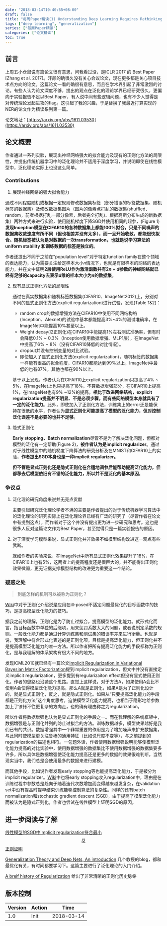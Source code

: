 ```yaml
---
date: "2018-03-14T10:40:55+08:00"
draft: false
title: "每周Paper精读(1) Understanding Deep Learning Requires Rethinking Generalization"
tags: ["deep learning", "generalization"]
series: ["每周Paper精读"]
categories: ["论文精读"]
toc: true
---
```


## 前言

上周五小仓鼠说有篇论文很有意思，问我看过没，是ICLR 2017 的 Best Paper [Zhang et al. 2017]。汗颜的确很久没有关心会议论文，现在更多都是关心项目技术点方向的论文。这篇论文一看的确很有意思，而且在学术界引起了非常激烈的讨论。有些人认为论文深度不够，提出的观点在泛化的理论学界已经研究很久，更偏向于实验报告不足以Best Paper，有人说中间有些逻辑问题，也有不少人觉得是对传统理论发起进攻的flag。这引起了我的兴趣，于是替换了我最近打算实现的NER的论文作为精读系列第一篇。

论文地址：[https://arxiv.org/abs/1611.03530](https://arxiv.org/abs/1611.03530)

## 论文概要

作者通过一系列实验，展现出神经网络强大的拟合能力及现有的正则化方法的局限性，并提出传统机器学习中的泛化理论并不适用于深度学习，并说明即使在线性模型中，泛化理论实际上也没这么简单。

### Contributions

1. 展现神经网络的强大拟合能力

  通过不同程度随机或根据一定规则修改数据集标签（部分错误的标签数据集、随机标签的数据集）及修改数据集图片（图片的像素点打乱的数据集(shuffled、random，前者根据打乱一部分像素，后者完全打乱)、根据高斯分布生成的新数据集）两种方式来进行实验，使用随机梯度下降SGD并使用相同的超参，(Figure 1)**发现Inception模型在CIFAR10的各种数据集上都能100%拟合，只是不同噪声的数据集收敛速度有所不同（但也相差并没有太多），而一旦开始收敛，都能很快拟合。随机标签被认为是对数据的一次transformation，也就是说学习算法的uniform stability 和训练数据的标签是独立的**。

  作者还提出不同于之前在"population level"对于特定function family在整个领域的表达能力，认为需要关注给定样本大小$n$情况下，也就是有限样本的网络的表达能力，并在文中证明**2层使用ReLU作为激活函数并有$2n+d$参数的神经网络就已经有足够的capacity去表示$d$维的样本大小为$n$的数据集**。

2. 现有显式正则化方法的局限性

	通过在真实数据集和随机标签数据集(CIFAR10、ImageNet2012)上，分别对不同的显式正则化方法(explicit regularization)进行试验，发现(Table 1&2)：

	* random crop的数据增强方法在CIFAR10中使用不同网结构络(Inception、Alexnet)的试验中基本都能提高3%~4%的测试准确率，在ImageNet中能提高10%甚至以上。
	* Weight decay(l2正则化)在CIFAR10中能提高1%左右测试准确率，但有时会降低0.1% ~ 0.3%（Inception使用数据增强、MLP1层），在ImageNet中提高了6% ~ 8%（没有CIFAR10降低的对比情况）。
	* dropout并没有控制变量的对比试验。
	* 即使加入了显式正则化方法(explicit regularization)，随机标签的数据集一样能有很高的拟合程度，CIFAR10都能达到99%以上，ImageNet中最低的也有87%，其他也都在90%以上。

	基于以上发现，作者认为在CIFAR10上explicit regularization只提高了4% ~ 5%，在ImageNet上也只提高了18%，不算数据增强部分，在CIFAR10上提高1%，在ImageNet也有9% ~12%的提高。**相比于改进网络结构，explicit regularization提高并不明显、不是必须步骤，而有些网络模型本身就具有了一定的泛化能力**。此外，即使加入了正则化方法，训练集上的error还是能保持在很低的水平，作者认为**显式正则化可能提高了模型的泛化能力，但对控制泛化误差不是必要的也并不足够**。

3. 隐式正则化

	**Early stopping、Batch normalization**尽管不是为了解决泛化问题，但都对模型的泛化有一定帮助(Figure 2)，**被作者认为是implicit regularizer**。通过对于线性模型中的随机梯度下降算法的研究分析及在MNIST和CIFAR10上的实验，**作者提出SGD本身也是一种implicit regularizer。**

	**但不管是显式正则化还是隐式正则化在合适地调参后能帮助提高泛化能力，但都移去后模型依旧有不错的泛化能力，所以并不是泛化的基本原因**。

### 争议点

1. 泛化理论研究角度来说并无亮点贡献

	主要引起研究泛化理论学者不满的主要是作者提出的对于传统机器学习算法中的泛化理论的研究实际上在泛化理论界已经有广泛的研究了（尽管作者在论文中有提到这点），而作者对于这个并没有提出更为进一步研究和思考。这也是很多人反对这篇论文作为Best Paper，甚至觉得只是一篇实验报告的原因。

2. 对于深度学习模型来说，显式正则化并非效果不如模型结构改进这一观点有些武断。

	就如作者的实验来说，在ImageNet中所有显式正则化效果提升了18%，在CIFAR10上也有5%，这两者上的提高程度还是很巨大的，并不能得出正则化效果微弱，更无证据支撑模型结构的改进更为重要这一个结论。


### 疑惑之处

> 到底怎样的机制可以被称为正则化？

[Wiki](https://en.wikipedia.org/wiki/Regularization_%28mathematics%29)中对于正则化介绍说是应用在ill-posed不适定问题最优化的目标函数中的技巧，是提高模型泛化能力的技巧。

据我之前的理解，正则化是为了防止过拟合，提高模型的泛化能力。就形式化而言，指目标函数中单独的后缀项，用来惩罚系数太大的问题，或者说制定系数的规则。一般泛化能力都是通过计算训练集和测试集的错误率差来进行衡量。也就是说，我理解中符合形式化表述的是正则化项，目标是提高泛化能力，但正则化并不是提高模型泛化能力的唯一方法。所以作者把所有提高泛化能力的手段都称为正则化，是与我理解的体系架构有很大不同的地方。

发现ICML2010就已经有一篇论文[Implicit Regularization in Variational Bayesian Matrix Factorization](http://www.ms.k.u-tokyo.ac.jp/2010/ICML2010a.pdf)提到implicit regularization，但文中并没有直接定义implicit regularization，更多提到有regularizaiton effect但没有显式使用正则化。作者的思路也沿袭这个思路。直觉上这样说，对于方法A，如果使用A会比不使用A会使得模型泛化能力提高，那么A就是正则化，如果A是为了正则化设计的，就是显式正则化，反之，就是隐式正则化。如果从“只要提高泛化能力的手段都是正则化方法”这个角度思考，迫使模型泛化能力提高，也相当于隐形地给参数加上了镣铐不往更复杂的方向走，也的确有理由称之为regularization。

所以作者将数据增强也认为是显式正则化的手段之一。而在我理解的系统框架中，数据增强是与正则化并列的防止过拟合的方法。训练数据越多，模型效果越好是我们已有的共识。数据增强其中一个非常重要的作用是为了增加噪声来扩充数据集，与此同时使模型更关注鲁棒的通用特征（比如说尺度不变等），与之前提到的regularization的描述也相符。一句题外话，作者使用数据增强说明能够使模型泛化能力提高的对比实验中，使用数据增强的数据集比不使用数据增强的数据集要多许多，所以具体是数据增强使泛化能力提高还是更多的数据的效果很难判断。当然现实当中，我们总是会使用最多的数据来进行建模。

而其他手段，比如说作者发现early stopping等也能提高泛化能力，于是被分为implicit regularizer。[Wiki](https://en.wikipedia.org/wiki/Regularization_%28mathematics%29)中也将early stopping收入regularization中，理由是在训练过程中参数总是趋向于随着迭代次数增加而变得越来越发复杂，在validation set中没有提高时提早结束训练能够控制算法的复杂性。同样的还有batch normalization和stochastic gradient descent (SGD)，由于提高了模型泛化能力而被认为是隐式正则化，作者也尝试在线性模型上证明SGD的原因。

## 进一步阅读与了解

[线性模型的SGD中implicit regularization符合最小$$l2$$正则证明](https://stats.stackexchange.com/questions/316240/implicit-regularization-in-sgd-on-linear-model)

[Generalization Theory and Deep Nets, An introduction](http://www.offconvex.org/2017/12/08/generalization1/) 几个教授的blog，都和最优化有关，有时间都要学习下。这篇主要进行了泛化理论的入门介绍。

[ A breif history of Regularization](https://changkun.us/archives/2018/02/245/#more) 给出了非常清晰的正则化历史脉络

## 版本控制

| Version | Action | Time       |
| ------- | ------ | ---------- |
| 1.0     | Init   | 2018-03-14 |